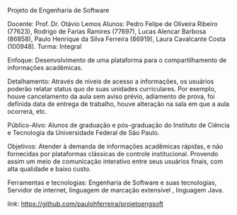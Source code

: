 Projeto de Engenharia de Software

Docente: Prof. Dr. Otávio Lemos
Alunos: Pedro Felipe de Oliveira Ribeiro (77623), Rodrigo de Farias Ramires (77697), Lucas Alencar Barbosa (86858), Paulo Henrique da Silva Ferreira (86919), Laura Cavalcante Costa (100948).
Turma: Integral

Enfoque: Desenvolvimento de uma plataforma para o compartilhamento de informações acadêmicas.

Detalhamento: Através de níveis de acesso a informações, os usuários poderão relatar status quo de suas unidades curriculares. Por exemplo, houve cancelamento da aula sem aviso prévio, adiamento de prova, foi definida data de entrega de trabalho, houve alteração na sala em que a aula ocorrerá, etc.

Público-Alvo: Alunos de graduação e pós-graduação do Instituto de Ciência e Tecnologia da Universidade Federal de São Paulo.

Objetivos: Atender à demanda de informações acadêmicas rápidas, e não fornecidas por plataformas clássicas de controle institucional. Provendo assim um meio de comunicação interativo entre seus usuários finais, com alta qualidade e baixo custo.

Ferramentas e tecnologias: Engenharia de Software e suas tecnologias, Servidor de internet, linguagem de marcação extensível <XML>, linguagem Java.

link: https://github.com/paulohferreira/projetoengsoft
